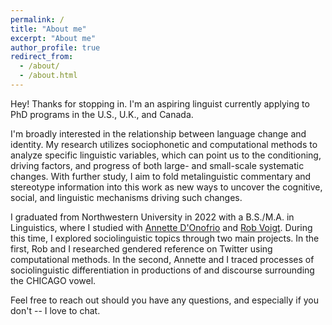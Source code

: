 ```yaml
---
permalink: /
title: "About me"
excerpt: "About me"
author_profile: true
redirect_from: 
  - /about/
  - /about.html
---
```


Hey! Thanks for stopping in. I'm an aspiring linguist currently applying to PhD programs in the U.S., U.K., and Canada.

I'm broadly interested in the relationship between language change and identity. My research utilizes sociophonetic and computational methods to analyze specific linguistic variables, which can point us to the conditioning, driving factors, and progress of both large- and small-scale systematic changes. With further study, I aim to fold metalinguistic commentary and stereotype information into this work as new ways to uncover the cognitive, social, and linguistic mechanisms driving such changes.

I graduated from Northwestern University in 2022 with a B.S./M.A. in Linguistics, where I studied with [Annette D'Onofrio](https://faculty.wcas.northwestern.edu/akd2621/) and [Rob Voigt](https://faculty.wcas.northwestern.edu/robvoigt/). During this time, I explored sociolinguistic topics through two main projects. In the first, Rob and I researched gendered reference on Twitter using computational methods. In the second, Annette and I traced processes of sociolinguistic differentiation in productions of and discourse surrounding the CHICAGO vowel.

Feel free to reach out should you have any questions, and especially if you don't -- I love to chat.
